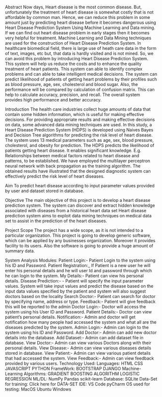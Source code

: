 Abstract
Now days, Heart disease is the most common disease. But, unfortunately the treatment of heart disease is somewhat costly that is not affordable by common man. Hence, we can reduce this problem in some amount just by predicting heart disease before it becomes dangerous using Heart Disease Prediction System Using Machine Learning and Data mining. If we can find out heart disease problem in early stages then it becomes very helpful for treatment. Machine Learning and Data Mining techniques are used for the construction of Heart Disease Prediction System. In healthcare biomedical field, there is large use of heath care data in the form of text, images, etc but, that data is hardly visited and is not mined. So, we can avoid this problem by introducing Heart Disease Prediction System. This system will help us reduce the costs and to enhance the quality treatment of heart patients. This system can able to identify complex problems and can able to take intelligent medical decisions. The system can predict likelihood of patients of getting heart problems by their profiles such as blood pressure, age, sex, cholesterol and blood sugar. Also, the performance will be compared by calculation of confusion matrix. This can help to calculate accuracy, precision, and recall. The overall system provides high performance and better accuracy.

Introduction
The health care industries collect huge amounts of data that contain some hidden information, which is useful for making effective decisions. For providing appropriate results and making effective decisions on data, some advanced data mining techniques are used. In this study, a Heart Disease Prediction System (HDPS) is developed using Naives Bayes and Decision Tree algorithms for predicting the risk level of heart disease. The system uses 13 medical parameters such as age, sex, blood pressure, cholesterol, and obesity for prediction. The HDPS predicts the likelihood of patients getting heart disease. It enables significant knowledge. E.g. Relationships between medical factors related to heart disease and patterns, to be established. We have employed the multilayer perceptron neural network with back propagation as the training algorithm. The obtained results have illustrated that the designed diagnostic system can effectively predict the risk level of heart diseases.

Aim
To predict heart disease according to input parameter values provided by user and dataset stored in database.

Objective
The main objective of this project is to develop a heart disease prediction system. The system can discover and extract hidden knowledge associated with diseases from a historical heart data set Heart disease prediction system aims to exploit data mining techniques on medical data set to assist in the prediction of the heart diseases.

Project Scope
The project has a wide scope, as it is not intended to a particular organization. This project is going to develop generic software, which can be applied by any businesses organization. Moreover it provides facility to its users. Also the software is going to provide a huge amount of summary data.

System Analysis
Modules:
Patient Login:- Patient Login to the system using his ID and Password.
Patient Registration:_ If Patient is a new user he will enter his personal details and he will user Id and password through which he can login to the system.
My Details:- Patient can view his personal details.
Disease Prediction:- - Patient will specify the input parameter values. System will take input values and predict the disease based on the input data values specified by the patient and system will also suggest doctors based on the locality
Search Doctor:- Patient can search for doctor by specifying name, address or type.
Feedback:- Patient will give feedback this will be reported to the admin
Doctor Login:- Doctor will access the system using his User ID and Password.
Patient Details:- Doctor can view patient’s personal details.
Notification:- Admin and doctor will get notification how many people had accessed the system and what all are the diseases predicted by the system.
Admin Login:- Admin can login to the system using his ID and Password.
Add Doctor:- Admin can add new doctor details into the database.
Add Dataset:- Admin can add dataset file in database.
View Doctor:- Admin can view various Doctors along with their personal details.
View Disease:- Admin can view various diseases details stored in database.
View Patient:- Admin can view various patient details that had accessed the system.
View Feedback:- Admin can view feedback provided by various users.
Technology Used:
Languages:
HTML
CSS
JAVASCRIPT
PYTHON
FrameWork:
BOOTSTRAP
DJANGO
Machine-Learning Algorithms:
GRADIENT BOOSTING ALGORITHM
LOGISTIC REGRESSION
ML/DL:
NumPy
Pandas
scikit-learn
Database:
SQLite
Data-Set for training:
Click here for DATA-SET
IDE:
VS Code
pyCharm
OS used for testing:
MacOS
Ubuntu
Windows
